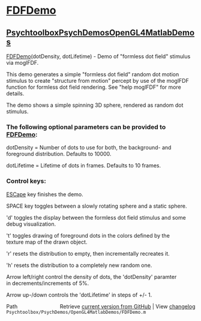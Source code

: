# [FDFDemo](FDFDemo)
## [Psychtoolbox](Psychtoolbox)[PsychDemos](PsychDemos)[OpenGL4MatlabDemos](OpenGL4MatlabDemos)

[FDFDemo](FDFDemo)(dotDensity, dotLifetime) - Demo of "formless dot field" stimulus  
via moglFDF.  
  
This demo generates a simple "formless dot field" random dot motion  
stimulus to create "structure from motion" percept by use of the moglFDF  
function for formless dot field rendering. See "help moglFDF" for more  
details.  
  
The demo shows a simple spinning 3D sphere, rendered as random dot  
stimulus.  
  
### The following optional parameters can be provided to [FDFDemo](FDFDemo):  
  
dotDensity = Number of dots to use for both, the background- and  
             foreground distribution. Defaults to 10000.  
  
dotLifetime = Lifetime of dots in frames. Defaults to 10 frames.  
  
  
### Control keys:  
  
[ESCape](ESCape) key finishes the demo.  
  
SPACE key toggles between a slowly rotating sphere and a static sphere.  
  
'd' toggles the display between the formless dot field stimulus and some  
debug visualization.  
  
't' toggles drawing of foreground dots in the colors defined by the  
texture map of the drawn object.  
  
'r' resets the distribution to empty, then incrementally recreates it.  
  
'h' resets the distribution to a completely new random one.  
  
Arrow left/right control the density of dots, the 'dotDensity' paramter  
in decrements/increments of 5%.  
  
Arrow up-/down controls the 'dotLifetime' in steps of +/- 1.  
  




<div class="code_header" style="text-align:right;">
  <span style="float:left;">Path&nbsp;&nbsp;</span> <span class="counter">Retrieve <a href=
  "https://raw.github.com/Psychtoolbox-3/Psychtoolbox-3/beta/Psychtoolbox/PsychDemos/OpenGL4MatlabDemos/FDFDemo.m">current version from GitHub</a> | View <a href=
  "https://github.com/Psychtoolbox-3/Psychtoolbox-3/commits/beta/Psychtoolbox/PsychDemos/OpenGL4MatlabDemos/FDFDemo.m">changelog</a></span>
</div>
<div class="code">
  <code>Psychtoolbox/PsychDemos/OpenGL4MatlabDemos/FDFDemo.m</code>
</div>

